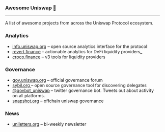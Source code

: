 ### Awesome Uniswap 🦄

------

A list of awesome projects from across the Uniswap Protocol ecosystem.

### Analytics

* [info.uniswap.org](https://info.uniswap.org/#/) – open source analytics interface for the protocol
* [revert.finance](https://revert.finance) – actionable analytics for DeFi liquidity providers_
* [croco.finance](https://croco.finance/#/) – v3 tools for liquidity providers

### Governance

* [gov.uniswap.org](https://gov.uniswap.org) – official governance forum
* [sybil.org ](https://sybil.org/#/delegates/uniswap) – open source governance tool for discovering delegates
* [@govbot_uniswap](https://twitter.com/govbot_uniswap) – twitter governance bot. Tweets out about activity on all platforms.
* [snapshot.org](https://snapshot.org/#/uniswap) –  offchain uniswap governance

### News

* [uniletters.org](https://uniletters.org) – bi-weekly newsletter